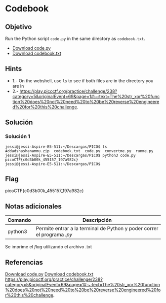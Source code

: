 # Codebook

## Objetivo

Run the Python script `code.py` in the same directory as `codebook.txt`.

-   [Download code.py](https://artifacts.picoctf.net/c/102/code.py)
-   [Download codebook.txt](https://artifacts.picoctf.net/c/102/codebook.txt)

## Hints
* 1.- On the webshell, use `ls` to see if both files are in the directory you are in
* 2.- https://play.picoctf.org/practice/challenge/238?category=5&originalEvent=69&page=1#:~:text=The%20str_xor%20function%20does%20not%20need%20to%20be%20reverse%20engineered%20for%20this%20challenge.

## Solución

### Solución 1
```
jessi@jessi-Aspire-E5-511:~/Descargas/PICO$ ls
Addadshashanammu.zip  codebook.txt  code.py  convertme.py  runme.py
jessi@jessi-Aspire-E5-511:~/Descargas/PICO$ python3 code.py
picoCTF{c0d3b00k_455157_197a982c}
jessi@jessi-Aspire-E5-511:~/Descargas/PICO$ 
```

## Flag

picoCTF{c0d3b00k_455157_197a982c}

## Notas adicionales

| Comando | Descripción |
|------------|-------------|
| python3 |  Permite entrar a la terminal de Python y poder correr el programa *.py* |
Se imprime el *flag* utilizando el archivo .txt
## Referencias

[Download code.py](https://artifacts.picoctf.net/c/102/code.py)
[Download codebook.txt](https://artifacts.picoctf.net/c/102/codebook.txt)
https://play.picoctf.org/practice/challenge/238?category=5&originalEvent=69&page=1#:~:text=The%20str_xor%20function%20does%20not%20need%20to%20be%20reverse%20engineered%20for%20this%20challenge.
